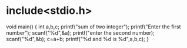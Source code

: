 

# include<stdio.h>
void main()
{
int a,b,c;
printf("sum of two integer");
printf("Enter the first number");
scanf("%d",&a);
printf("enter the second number);
scanf("%d",&b);
c=a+b;
printf("%d and %d is %d",a,b,c);
}
